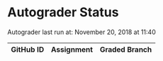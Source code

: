 # Autograder Status
Autograder last run at: November 20, 2018 at 11:40

| GitHub ID | Assignment | Graded Branch |
|-----------|------------|---------------|

